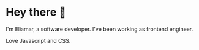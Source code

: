 # Hey there 👋

I'm Eliamar, a software developer. I've been working as frontend engineer.

Love Javascript and CSS.
